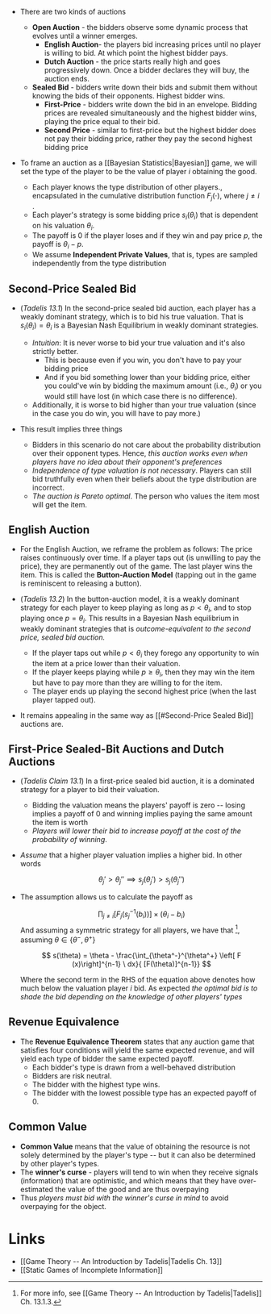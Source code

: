 * There are two kinds of auctions 
	* **Open Auction** - the bidders observe some dynamic process that evolves until a winner emerges. 
		* **English Auction**-  the players bid increasing prices until no player is willing to bid. At which point the highest bidder pays. 
		* **Dutch Auction** - the price starts really high and goes progressively down. Once a bidder declares they will buy, the auction ends. 
	* **Sealed Bid** - bidders write down their bids and submit them without knowing the bids of their opponents. Highest bidder wins. 
		* **First-Price** - bidders write down the bid in an envelope. Bidding prices are revealed simultaneously and the highest bidder wins, playing the price equal to their bid. 
		* **Second Price** - similar to first-price but the highest bidder does not pay their bidding price, rather they pay the second highest bidding price

* To frame an auction as a [[Bayesian Statistics|Bayesian]] game, we will set the type of the player to be the value of player $i$ obtaining the good. 
	* Each player knows the type distribution of other players., encapsulated in the cumulative distribution function $F_j(\cdot)$, where $j\ne i$ .
	* Each player's strategy is some bidding price $s_i(\theta_i)$ that is dependent on his valuation $\theta_i$. 
	* The payoff is $0$ if the player loses and if they win and pay price $p$, the payoff is $\theta_i-p$. 
	* We assume **Independent Private Values**, that is, types are sampled independently from the type distribution

## Second-Price Sealed Bid
* (*Tadelis 13.1*) In the second-price sealed bid auction, each player has a weakly dominant strategy, which is to bid his true valuation. That is $s_i(\theta_i)=\theta_i$ is a Bayesian Nash Equilibrium in weakly dominant strategies. 
	* *Intuition*: It is never worse to bid your true valuation and it's also strictly better. 
		* This is because even if you win, you don't have to pay your bidding price 
		* And if you bid something lower than your bidding price, either you could've win by bidding the maximum amount (i.e., $\theta_i$) or you would still have lost (in which case there is no difference).
	* Additionally, it is worse to bid higher than your true valuation (since in the case you do win, you will have to pay more.)

* This result implies three things
	* Bidders in this scenario do not care about the probability distribution over their opponent types. Hence, *this auction works even when players have no idea about their opponent's preferences*
	* *Independence of type valuation is not necessary*. Players can still bid truthfully even when their beliefs about the type distribution are incorrect.
	* *The auction is Pareto optimal*. The person who values the item most will get the item. 

## English Auction
* For the English Auction, we reframe the problem as follows: The price raises continuously over time. If a player taps out (is unwilling to pay the price), they are permanently out of the game. The last player wins the item.  This is called the **Button-Auction Model** (tapping out in the game is reminiscent to releasing a button). 

* (*Tadelis 13.2*) In the button-auction model, it is a weakly dominant strategy for each player to keep playing as long as $p<\theta_i$, and to stop playing once $p=\theta_i$. This results in a Bayesian Nash equilibrium in weakly dominant strategies that is *outcome-equivalent to the second price, sealed bid auction.*
	* If the player taps out while $p<\theta_i$ they forego  any opportunity to win the item at a price lower than their valuation.  
	* If the player keeps playing while $p\ge \theta_i$, then they may win the item but have to pay more than they are willing to for the item. 
	* The player ends up playing the second highest price (when the last player tapped out). 

* It remains appealing in the same way as [[#Second-Price Sealed Bid]] auctions are.

## First-Price Sealed-Bit Auctions and Dutch Auctions
* (*Tadelis Claim 13.1*) In a first-price sealed bid auction, it is a dominated strategy for a player to bid their valuation. 
	* Bidding the valuation means the players' payoff is zero -- losing implies a payoff of $0$ and winning implies paying the same amount the item is worth
	* *Players will lower their bid to increase payoff at the cost of the probability of winning*. 

* *Assume* that a higher player valuation implies a higher bid. In other words
  
  $$
  \theta_j' >\theta_j'' \implies s_j(\theta_j') > s_j(\theta_j'')
  $$

* The assumption allows us to calculate the payoff as 
  
  $$
  \prod_{j\ne i} \left[F_j (s_j^{-1} (b_i) )\right] \times (\theta_i-b_i)
  $$
  And assuming a symmetric strategy for all players, we have that [^auc], assuming $\theta\in \{\theta^-, \theta^+\}$ 
  
  $$
  s(\theta) = \theta - \frac{\int_{\theta^-}^{\theta^+} \left[ F (x)\right]^{n-1} \ dx}{ [F(\theta)]^{n-1}}
  $$
  
  Where the second term in the RHS of the equation above denotes how much below the valuation player $i$ bid. As expected *the optimal bid is to shade the bid depending on the knowledge of other players' types*

## Revenue Equivalence
* The **Revenue Equivalence Theorem** states that any auction game that satisfies four conditions will yield the same expected revenue, and will yield each type of bidder the same expected payoff. 
	* Each bidder's type is drawn from a well-behaved distribution 
	* Bidders are risk neutral. 
	* The bidder with the highest type wins. 
	* The bidder with the lowest possible type has an expected payoff of $0$. 

[^auc]: For more info, see [[Game Theory -- An Introduction by Tadelis|Tadelis]] Ch. 13.1.3.

## Common Value
* **Common Value** means that the value of obtaining the resource is not solely determined by the player's type -- but it can also be determined by other player's types. 
* The **winner's curse** - players will tend to win when they receive signals (information) that are optimistic, and which means that they have over-estimated the value of the good and are thus overpaying
* Thus *players must bid with the winner's curse in mind* to avoid overpaying for the object. 

# Links 
* [[Game Theory -- An Introduction by Tadelis|Tadelis Ch. 13]]
* [[Static Games of Incomplete Information]]